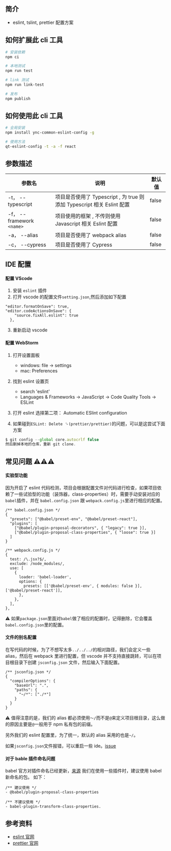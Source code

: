 ## 简介

- eslint, tslint, prettier 配置方案

## 如何扩展此 cli 工具

```bash
# 安装依赖
npm ci

# 本地测试
npm run test

# link 测试
npm run link-test

# 发布
npm publish
```

## 如何使用此 cli 工具

```bash
# 全局安装
npm install ync-common-eslint-config -g

# 使用方法
qt-eslint-config -t -a -f react
```

## 参数描述

| 参数名 | 说明 | 默认值 |
| --- | --- | --- |
| -t， --typescript | 项目是否使用了 Typescript , 为 true 则添加 Typescript 相关 Eslint 配置 | false |
| -f， --framework `<name>` | 项目使用的框架 , 不传则使用 Javascript 相关 Eslint 配置 | false |
| -a， --alias | 项目是否使用了 webpack alias | false |
| -c， --cypress | 项目是否使用了 Cypress | false |

## IDE 配置

#### 配置 VScode

1. 安装 `eslint` 插件
2. 打开 vscode 的配置文件`setting.json`,然后添加如下配置

```
"editor.formatOnSave": true,
"editor.codeActionsOnSave": {
    "source.fixAll.eslint": true
  },
```

3. 重新启动 vscode

#### 配置 WebStorm

1. 打开设置面板

   - windows: file -> settings
   - mac: Preferences

2. 找到 eslint 设置页

   - search 'eslint'
   - Languages & Frameworks -> JavaScript -> Code Quality Tools -> ESLint

3. 打开 eslint
   选择第二项： Automatic ESlint configuration

4. 如果碰到`ESLint: Delete `␍`(prettier/prettier)`的问题，可以是这尝试下面方案

```javascript
$ git config --global core.autocrlf false
然后删掉本地的仓库，重新 git clone.
```

## 常见问题 ⚠️⚠️⚠️

#### 实验型功能

因为开启了 eslint 代码检测，项目会根据配置文件对代码进行检查，如果项目依赖了一些试验型的功能（装饰器，class-properties）时，需要手动安装对应的`babel`插件，并在 `babel.config.json` 跟 `webpack.config.js`里进行相应的配置。

```
/** babel.config.json */
{
  "presets": ["@babel/preset-env", "@babel/preset-react"],
  "plugins": [
    ["@babel/plugin-proposal-decorators", { "legacy": true }],
    ["@babel/plugin-proposal-class-properties", { "loose": true }]
  ]
}

/** webpack.config.js */
{
  test: /\.jsx?$/,
  exclude: /node_modules/,
  use: [
    {
      loader: 'babel-loader',
      options: {
        presets: [['@babel/preset-env', { modules: false }], ['@babel/preset-react']],
      },
    },
  ],
},
```

⚠️ 如果`package.json`里面对`babel`做了相应的配置时，记得删除，它会覆盖`babel.config.json`里的配置。

#### 文件的别名配置

在写代码的时候，为了不想写太多`../../../`的相对路径，我们会定义一些 alias，然后在 webpack 里进行配置，但 vscode 并不支持直接跳转，可以在项目根目录下创建 `jsconfig.json` 文件，然后输入下面配置。

```
/** jsconfig.json */
{
  "compilerOptions": {
    "baseUrl": ".",
    "paths": {
      "~/*": ["./*"]
    }
  }
}
```

⚠️ 值得注意的是，我们的 alias 都必须使用`～/`而不是`@`来定义项目根目录，这么做的原因主要是`@`一般用于 npm 私有包的前缀。

另外我们的 eslint 配置里，为了统一，默认的 alias 采用的也是`~/`。

如果`jsconfig.json`文件报错，可以重启一些 ide。[issue](https://stackoverflow.com/questions/63124462/how-to-fix-file-node-modules-dotenv-types-not-found-error-coming-from-j)

#### 对于 bable 插件命名问题

babel 官方对插件命名已经更新，[来源](https://www.freecodecamp.org/news/were-nearing-the-7-0-babel-release-here-s-all-the-cool-stuff-we-ve-been-doing-8c1ade684039/)
我们在使用一些插件时，建议使用 babel 新命名的包。
如下：

```
/** 建议使用 */
- @babel/plugin-proposal-class-properties

/** 不建议使用 */
- babel-plugin-transform-class-properties.
```

## 参考资料

- [eslint 官网](https://eslint.org)
- [prettier 官网](https://prettier.io)
